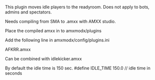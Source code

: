 This plugin moves idle players to the readyroom.
Does not apply to bots, admins and spectators.

Needs compiling from SMA to .amxx with AMXX studio.

Place the compiled amxx in to amxmodx/plugins

Add the following line in amxmodx/config/plugins.ini

AFKRR.amxx

Can be combined with idlekicker.amxx

By default the idle time is 150 sec.
#define IDLE_TIME 150.0 // idle time in seconds


